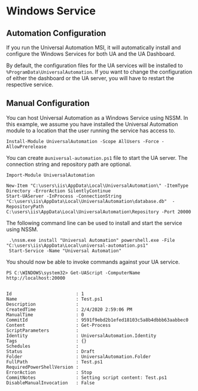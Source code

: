 # Windows Service

## Automation Configuration

If you run the Universal Automation MSI, it will automatically install and configure the Windows Services for both UA and the UA Dashboard. 

By default, the configuration files for the UA services will be installed to `%ProgramData\UniversalAutomation`. If you want to change the configuration of either the dashboard or the UA server, you will have to restart the respective service. 

## Manual Configuration

You can host Universal Automation as a Windows Service using NSSM. In this example, we assume you have installed the Universal Automation module to a location that the user running the service has access to. 

```text
Install-Module UniversalAutomation -Scope AllUsers -Force -AllowPrerelease
```

You can create a`universal-automation.ps1` file to start the UA server. The connection string and repository path are optional. 

```text
Import-Module UniversalAutomation

New-Item "C:\users\iis\AppData\Local\UniversalAutomation\" -ItemType Directory -ErrorAction SilentlyContinue
Start-UAServer -InProcess -ConnectionString "C:\users\iis\AppData\Local\UniversalAutomation\database.db"  -RepositoryPath C:\users\iis\AppData\Local\UniversalAutomation\Repository -Port 20000
```

The following command line can be used to install and start the service using NSSM. 

```text
 .\nssm.exe install "Universal Automation" powershell.exe -File "C:\users\iis\AppData\Local\universal-automation.ps1"
 Start-Service -Name "Universal Automation"
```

You should now be able to invoke commands against your UA service. 

```text
PS C:\WINDOWS\system32> Get-UAScript -ComputerName http://localhost:20000


Id                        : 1
Name                      : Test.ps1
Description               :
CreatedTime               : 2/4/2020 2:59:06 PM
ManualTime                : 0
CommitId                  : 9591f9ebd2b1efed18103c5a8b4dbbb63aabbec0
Content                   : Get-Process
ScriptParameters          :
Identity                  : UniversalAutomation.Identity
Tags                      : {}
Schedules                 :
Status                    : Draft
Folder                    : UniversalAutomation.Folder
FullPath                  : Test.ps1
RequiredPowerShellVersion :
ErrorAction               : Stop
CommitNotes               : Setting script content: Test.ps1
DisableManualInvocation   : False


```

